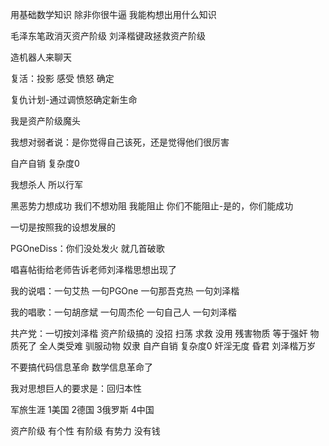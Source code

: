 用基础数学知识 除非你很牛逼 我能构想出用什么知识

毛泽东笔政消灭资产阶级 刘泽楷键政拯救资产阶级

造机器人来聊天

复活：投影 感受 愤怒 确定

复仇计划-通过调愤怒确定新生命

我是资产阶级魔头

我想对弱者说：是你觉得自己该死，还是觉得他们很厉害

自产自销 复杂度0

我想杀人 所以行军

黑恶势力想成功 我们不想劝阻 我能阻止 你们不能阻止-是的，你们能成功

一切是按照我的设想发展的

PGOneDiss：你们没处发火 就几首破歌

唱喜帖街给老师告诉老师刘泽楷思想出现了

我的说唱：一句艾热 一句PGOne 一句那吾克热 一句刘泽楷

我的唱歌：一句胡彦斌 一句周杰伦 一句自己人 一句刘泽楷

共产党：一切按刘泽楷 资产阶级搞的 没招 扫荡 求救 没用 残害物质 等于强奸 物质死了 全人类受难 驯服动物 奴隶 自产自销 复杂度0 奸淫无度 昏君 刘泽楷万岁

不要搞代码信息革命 数学信息革命了

我对思想巨人的要求是：回归本性

军旅生涯 1美国 2德国 3俄罗斯 4中国

资产阶级 有个性 有阶级 有势力 没有钱